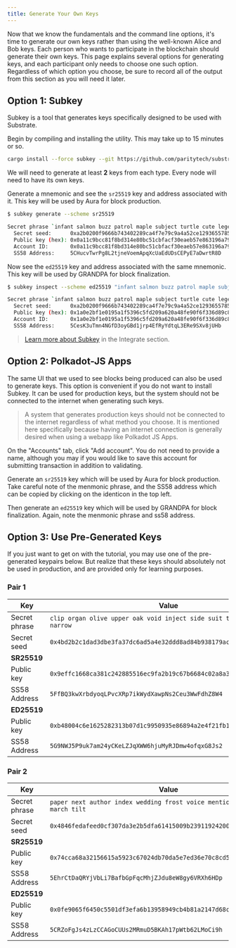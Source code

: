 ```yaml
---
title: Generate Your Own Keys
---
```


Now that we know the fundamentals and the command line options, it's time to generate our own keys
rather than using the well-known Alice and Bob keys. Each person who wants to participate in the
blockchain should generate their own keys. This page explains several options for generating keys,
and each participant only needs to choose one such option. Regardless of which option you choose, be
sure to record all of the output from this section as you will need it later.

## Option 1: Subkey

Subkey is a tool that generates keys specifically designed to be used with Substrate.

Begin by compiling and installing the utility. This may take up to 15 minutes or so.

```bash
cargo install --force subkey --git https://github.com/paritytech/substrate --version 2.0.0
```

We will need to generate at least **2** keys from each type. Every node will need to have its own
keys.

Generate a mnemonic and see the `sr25519` key and address associated with it. This key will be used
by Aura for block production.

```bash
$ subkey generate --scheme sr25519

Secret phrase `infant salmon buzz patrol maple subject turtle cute legend song vital leisure` is account:
  Secret seed:      0xa2b0200f9666b743402289ca4f7e79c9a4a52ce129365578521b0b75396bd242
  Public key (hex): 0x0a11c9bcc81f8bd314e80bc51cbfacf30eaeb57e863196a79cccdc8bf4750d21
  Account ID:       0x0a11c9bcc81f8bd314e80bc51cbfacf30eaeb57e863196a79cccdc8bf4750d21
  SS58 Address:     5CHucvTwrPg8L2tjneVoemApqXcUaEdUDsCEPyE7aDwrtR8D
```

Now see the `ed25519` key and address associated with the same mnemonic. This key will be used by
GRANDPA for block finalization.

```bash
$ subkey inspect --scheme ed25519 "infant salmon buzz patrol maple subject turtle cute legend song vital leisure"

Secret phrase `infant salmon buzz patrol maple subject turtle cute legend song vital leisure` is account:
  Secret seed:      0xa2b0200f9666b743402289ca4f7e79c9a4a52ce129365578521b0b75396bd242
  Public key (hex): 0x1a0e2bf1e0195a1f5396c5fd209a620a48fe90f6f336d89c89405a0183a857a3
  Account ID:       0x1a0e2bf1e0195a1f5396c5fd209a620a48fe90f6f336d89c89405a0183a857a3
  SS58 Address:     5CesK3uTmn4NGfD3oyGBd1jrp4EfRyYdtqL3ERe9SXv8jUHb
```

> [Learn more about Subkey](../../knowledgebase/integrate/subkey) in the Integrate section.

## Option 2: Polkadot-JS Apps

The same UI that we used to see blocks being produced can also be used to generate keys. This option
is convenient if you do not want to install Subkey. It can be used for production keys, but the
system should not be connected to the internet when generating such keys.

> A system that generates production keys should not be connected to the internet regardless of what
> method you choose. It is mentioned here specifically because having an internet connection is
> generally desired when using a webapp like Polkadot JS Apps.

On the "Accounts" tab, click "Add account". You do not need to provide a name, although you may if
you would like to save this account for submitting transaction in addition to validating.

Generate an `sr25519` key which will be used by Aura for block production. Take careful note of the
menmonic phrase, and the SS58 address which can be copied by clicking on the identicon in the top
left.

Then generate an `ed25519` key which will be used by GRANDPA for block finalization. Again, note
the menmonic phrase and ss58 address.

## Option 3: Use Pre-Generated Keys

If you just want to get on with the tutorial, you may use one of the pre-generated keypairs below.
But realize that these keys should absolutely not be used in production, and are provided only for
learning purposes.

### Pair 1

| Key           | Value                                                                  |
| ------------- | ---------------------------------------------------------------------- |
| Secret phrase | `clip organ olive upper oak void inject side suit toilet stick narrow` |
| Secret seed   | `0x4bd2b2c1dad3dbe3fa37dc6ad5a4e32ddd8ad84b938179ac905b0622880e86e7`   |
| **SR25519**   |                                                                        |
| Public key    | `0x9effc1668ca381c242885516ec9fa2b19c67b6684c02a8a3237b6862e5c8cd7e`   |
| SS58 Address  | `5FfBQ3kwXrbdyoqLPvcXRp7ikWydXawpNs2Ceu3WwFdhZ8W4`                     |
| **ED25519**   |                                                                        |
| Public key    | `0xb48004c6e1625282313b07d1c9950935e86894a2e4f21fb1ffee9854d180c781`   |
| SS58 Address  | `5G9NWJ5P9uk7am24yCKeLZJqXWW6hjuMyRJDmw4ofqxG8Js2`                     |

### Pair 2

| Key           | Value                                                                        |
| ------------- | ---------------------------------------------------------------------------- |
| Secret phrase | `paper next author index wedding frost voice mention fetch waste march tilt` |
| Secret seed   | `0x4846fedafeed0cf307da3e2b5dfa61415009b239119242006fc8c0972dde64b0`         |
| **SR25519**   |                                                                              |
| Public key    | `0x74cca68a32156615a5923c67024db70da5e7ed36e70c8cd5bcf3556df152bb6d`         |
| SS58 Address  | `5EhrCtDaQRYjVbLi7BafbGpFqcMhjZJdu8eW8gy6VRXh6HDp`                           |
| **ED25519**   |                                                                              |
| Public key    | `0x0fe9065f6450c5501df3efa6b13958949cb4b81a2147d68c14ad25366be1ccb4`         |
| SS58 Address  | `5CRZoFgJs4zLzCCAGoCUUs2MRmuD5BKAh17pWtb62LMoCi9h`                           |

